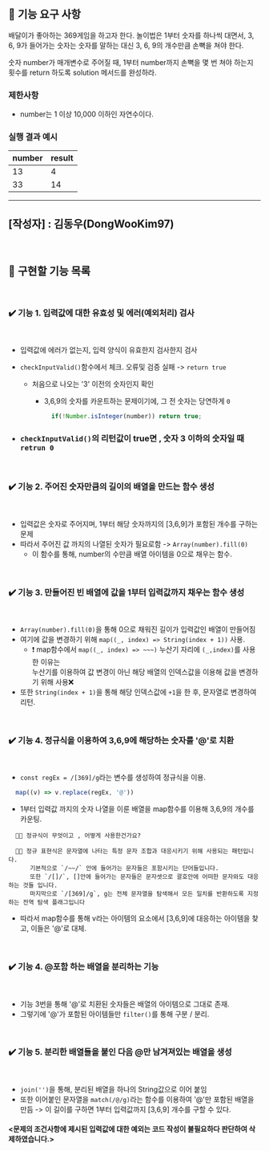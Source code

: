 ## 🚀 기능 요구 사항

배달이가 좋아하는 369게임을 하고자 한다. 놀이법은 1부터 숫자를 하나씩 대면서, 3, 6, 9가 들어가는 숫자는 숫자를 말하는 대신 3, 6, 9의 개수만큼 손뼉을 쳐야 한다.

숫자 number가 매개변수로 주어질 때, 1부터 number까지 손뼉을 몇 번 쳐야 하는지 횟수를 return 하도록 solution 메서드를 완성하라.

### 제한사항

- number는 1 이상 10,000 이하인 자연수이다.

### 실행 결과 예시

| number | result |
| --- | --- |
| 13 | 4 |
| 33 | 14 |


------------------------------
## [작성자] : 김동우(DongWooKim97)
</br> 

## 📝 구현할 기능 목록
</br> 

### ✔️ 기능 1. 입력값에 대한 유효성 및 에러(예외처리) 검사
<br>

  - 입력값에 에러가 없는지, 입력 양식이 유효한지 검사한지 검사  
  - ```checkInputValid()```함수에서 체크. 오류및 검증 실패 -> ```return true```


    - 처음으로 나오는 '3' 이전의 숫자인지 확인
      - 3,6,9의 숫자를 카운트하는 문제이기에, 그 전 숫자는 당연하게 ```0```
    
        ```javascript 
          if(!Number.isInteger(number)) return true;
        ```
        
  - ### ```checkInputValid()```의 리턴값이 true면 , 숫자 3 이하의 숫자일 때   ```retrun 0```
  
    
</br>

### ✔️ 기능 2. 주어진 숫자만큼의 길이의 배열을 만드는 함수 생성
<br>

- 입력값은 숫자로 주어지며, 1부터 해당 숫자까지의 [3,6,9]가 포함된 개수를 구하는 문제
- 따라서 주어진 값 까지의 나열된 숫자가 필요로함 -> ```Array(number).fill(0)```
  - 이 함수를 통해, number의 수만큼 배열 아이템을 0으로 채우는 함수.

<br>

### ✔️ 기능 3. 만들어진 빈 배열에 값을 1부터 입력값까지 채우는 함수 생성
<br>

- ```Array(number).fill(0)```을 통해 0으로 채워진 길이가 입력값인 배열이 만들어짐
- 여기에 값을 변경하기 위해 ```map((_, index) => String(index + 1))``` 사용.
  - ❗️ map함수에서 ```map((_, index) => ~~~)``` 누산기 자리에 ```(_,index)```를 사용한 이유는<br>
  누산기를 이용하여 값 변경이 아닌 해당 배열의 인덱스값을 이용해 값을 변경하기 위해 사용❌
- 또한 ```String(index + 1)```을 통해 해당 인덱스값에 ```+1```을 한 후, 문자열로 변경하여 리턴.

<br>


### ✔️ 기능 4. 정규식을 이용하여 3,6,9에 해당하는 숫자를 '@'로 치환
<br>

- ```const regEx = /[369]/g```라는 변수를 생성하여 정규식을 이용.
```javascript
  map((v) => v.replace(regEx, '@'))
```
- 1부터 입력값 까지의 숫자 나열을 이룬 배열을 map함수를 이용해 3,6,9의 개수를 카운팅.
```
  🤷🏽 정규식이 무엇이고 , 어떻게 사용한건가요?

  🙋🏽 정규 표현식은 문자열에 나타는 특정 문자 조합과 대응시키기 위해 사용되는 패턴입니다.
      기본적으로 `/~~/` 안에 들어가는 문자들은 포함시키는 단어들입니다. 
      또한 `/[]/`, []안에 들어가는 문자들은 문자셋으로 괄호안에 어떠한 문자와도 대응하는 것들 입니다. 
      마지막으로 `/[369]/g`, g는 전체 문자열을 탐색해서 모든 일치를 반환하도록 지정하는 전역 탐색 플래그입니다 
```
- 따라서 map함수를 통해 v라는 아이템의 요소에서 [3,6,9]에 대응하는 아이템을 찾고, 이들은 '@'로 대체.

<br>

### ✔️ 기능 4. @포함 하는 배열을 분리하는 기능 
<br>

- 기능 3번을 통해 '@'로 치환된 숫자들은 배열의 아이템으로 그대로 존재.
- 그렇기에 '@'가 포함된 아이템들만 ```filter()```를 통해 구분 / 분리.

<br>

### ✔️ 기능 5. 분리한 배열들을 붙인 다음 @만 남겨져있는 배열을 생성
<br>

- ```join('')```을 통해, 분리된 배열을 하나의 String값으로 이어 붙임
- 또한 이어붙인 문자열을 ```match(/@/g)```라는 함수를 이용하여 '@'만 포함된 배열을 만듬
  -> 이 길이를 구하면 1부터 입력값까지 [3,6,9] 개수를 구할 수 있다.

#### <문제의 조건사항에 제시된 입력값에 대한 예외는 코드 작성이 불필요하다 판단하여 삭제하였습니다.>